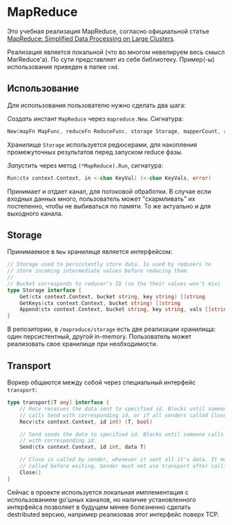 # MapReduce

Это учебная реализация MapReduce, согласно официальной статье
[MapReduce: Simplified Data Processing on Large
Clusters](https://research.google.com/archive/mapreduce-osdi04.pdf).

Реализация является локальной (что во многом невелируем весь смысл MarReduce'а). По сути представляет из себя
библиотеку. Пример(-ы) использования приведен в папке `cmd`.

## Использование

Для использования пользователю нужно сделать два шага:

*Создать* инстант `MapReduce` через `mapreduce.New`. Сигнатурa: 

```go
New(mapFn MapFunc, reduceFn ReduceFunc, storage Storage, mapperCount, reducerCount int) *MapReduce
```

Хранилище `Storage` используется редюсерами, для накопления промежуточных
результатов перед запуском reduce фазы.

*Запустить* через метод `(*MapReduce).Run`, сигнатура: 

```go
Run(ctx context.Context, in <-chan KeyVal) (<-chan KeyVals, error)
```

Принимает и отдает канал, для потоковой обработки. В случае если входных
данных много, пользователь может "скармливать" их постепенно, чтобы не выбиваться
по памяти. То же актуально и для выходного канала.

## Storage

Принимаемое в `New` хранилище является интерфейсом:

```go
// Storage used to persistently store data. Is used by redusers to
// store incoming intermediate values before reducing them.
//
// Bucket corresponds to reducer's ID (so the their values won't mix)
type Storage interface {
	Get(ctx context.Context, bucket string, key string) []string
	GetKeys(ctx context.Context, bucket string) []string
	Append(ctx context.Context, bucket string, key string, vals []string)
}
```

В репозитории, в `/mapreduce/storage` есть две реализации хранилища: один
персистентный, другой in-memory. Пользователь может реализовать свое хранилище
при необходимости.

## Transport 

Воркер общаются между собой через специальный интерфейс `transport`:

```go
type transport[T any] interface {
	// Recv receives the data sent to specified id. Blocks until someone
	// calls Send with corresponding id, or if all senders called Close.
	Recv(ctx context.Context, id int) (T, bool)

	// Send sends the data to specified id. Blocks until someone calls Recv
	// with corresponding id.
	Send(ctx context.Context, id int, data T)

	// Close is called by sender, whenever it sent all it's data. It must be
	// called before exiting. Sender must not use transport after calling Close.
	Close()
}
```

Сейчас в проекте используется локальная имплементация с использованием go'шных
каналов, но наличие установленного интерфейса позволяет в будущем менее
болезненно сделать destributed версию, например реализовав этот интерфейс поверх
TCP.
